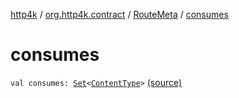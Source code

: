 [http4k](../../index.md) / [org.http4k.contract](../index.md) / [RouteMeta](index.md) / [consumes](./consumes.md)

# consumes

`val consumes: `[`Set`](https://kotlinlang.org/api/latest/jvm/stdlib/kotlin.collections/-set/index.html)`<`[`ContentType`](../../org.http4k.core/-content-type/index.md)`>` [(source)](https://github.com/http4k/http4k/blob/master/http4k-contract/src/main/kotlin/org/http4k/contract/routeMeta.kt#L106)